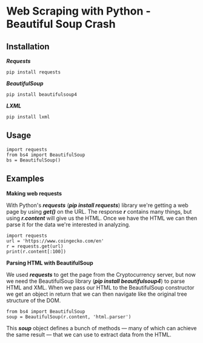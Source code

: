 # Web Scraping with Python - Beautiful Soup Crash

## Installation
___Requests___
      
    pip install requests

___BeautifulSoup___

    pip install beautifulsoup4

___LXML___

    pip install lxml

## Usage
    import requests  
    from bs4 import BeautifulSoup 
    bs = BeautifulSoup()

## Examples
__Making web requests__

With Python's ___requests___ (___pip install requests___) library we're getting a web page by using ___get()___ on the URL. The response ___r___ contains many things, but using ___r.content___ will give us the HTML. Once we have the HTML we can then parse it for the data we're interested in analyzing.
    
    import requests
    url = 'https://www.coingecko.com/en'
    r = requests.get(url)
    print(r.content[:100])    

__Parsing HTML with BeautifulSoup__

We used ___requests___ to get the page from the Cryptocurrency server, but now we need the BeautifulSoup library (___pip install beautifulsoup4___) to parse HTML and XML. When we pass our HTML to the BeautifulSoup constructor we get an object in return that we can then navigate like the original tree structure of the DOM.

    from bs4 import BeautifulSoup
    soup = BeautifulSoup(r.content, 'html.parser')

This ___soup___ object defines a bunch of methods — many of which can achieve the same result — that we can use to extract data from the HTML. 

